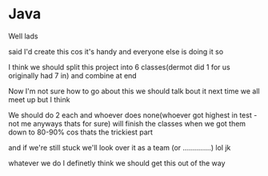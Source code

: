 # Java

Well lads

said I'd create this cos it's handy and everyone else is doing it so


I think we should split this project into 6 classes(dermot did 1 for us originally had 7 in) and combine at end

Now I'm not sure how to go about this we should talk bout it next time we all meet up but I think

We should do 2 each and whoever does none(whoever got highest in test - not me anyways thats for sure) will finish the classes
when we got them down to 80-90% cos thats the trickiest part

and if we're still stuck we'll look over it as a team
(or ..............) lol 
jk


whatever we do I definetly think we should get this out of the way




